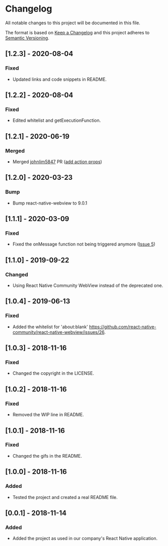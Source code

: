 # Changelog
All notable changes to this project will be documented in this file.

The format is based on [Keep a Changelog](http://keepachangelog.com/en/1.0.0/)
and this project adheres to [Semantic Versioning](http://semver.org/spec/v2.0.0.html).

## [1.2.3] - 2020-08-04
### Fixed
- Updated links and code snippets in README.

## [1.2.2] - 2020-08-04
### Fixed
- Edited whitelist and getExecutionFunction.

## [1.2.1] - 2020-06-19
### Merged
- Merged [johnlim5847](https://github.com/johnlim5847) PR ([add action props](https://github.com/jarden-digital/react-native-recaptchav3/pull/7/))


## [1.2.0] - 2020-03-23
### Bump
- Bump react-native-webview to 9.0.1


## [1.1.1] - 2020-03-09
### Fixed
- Fixed the onMessage function not being triggered anymore ([Issue 5](https://github.com/jarden-digital/react-native-recaptchav3/issues/5))


## [1.1.0] - 2019-09-22
### Changed
- Using React Native Community WebView instead of the deprecated one.


## [1.0.4] - 2019-06-13
### Fixed
- Added the whitelist for 'about:blank' https://github.com/react-native-community/react-native-webview/issues/26.


## [1.0.3] - 2018-11-16
### Fixed
- Changed the copyright in the LICENSE.


## [1.0.2] - 2018-11-16
### Fixed
- Removed the WIP line in README.


## [1.0.1] - 2018-11-16
### Fixed
- Changed the gifs in the README.


## [1.0.0] - 2018-11-16
### Added
- Tested the project and created a real README file.


## [0.0.1] - 2018-11-14
### Added
- Added the project as used in our company's React Native application.
